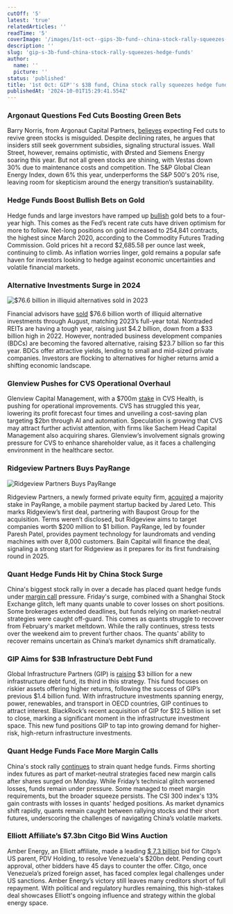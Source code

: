 ```yaml
---
cutOff: '5'
latest: 'true'
relatedArticles: ''
readTime: '5'
coverImage: '/images/1st-oct--gips-3b-fund--china-stock-rally-squeezes-hedge-funds-a--1--U4Mj.webp'
description: ''
slug: 'gip-s-3b-fund-china-stock-rally-squeezes-hedge-funds'
author:
  name: ''
  picture: ''
status: 'published'
title: '1st Oct: GIP''s $3B fund, China stock rally squeezes hedge funds'
publishedAt: '2024-10-01T15:29:41.554Z'
---
```


### Argonaut Questions Fed Cuts Boosting Green Bets

Barry Norris, from Argonaut Capital Partners, [believes](https://www.hedgeweek.com/argonaut-betting-against-fed-cuts-reviving-green-bets/) expecting Fed cuts to revive green stocks is misguided. Despite declining rates, he argues that insiders still seek government subsidies, signaling structural issues. Wall Street, however, remains optimistic, with Ørsted and Siemens Energy soaring this year. But not all green stocks are shining, with Vestas down 30% due to maintenance costs and competition. The S&P Global Clean Energy Index, down 6% this year, underperforms the S&P 500's 20% rise, leaving room for skepticism around the energy transition’s sustainability.

### Hedge Funds Boost Bullish Bets on Gold

Hedge funds and large investors have ramped up [bullish](https://www.hedgeweek.com/hedge-funds-up-bullish-gold-bets-to-four-year-high/#:~:text=Bullish%20bets%20on%20gold%20by,to%20a%20report%20by%20Bloomberg.) gold bets to a four-year high. This comes as the Fed’s recent rate cuts have driven optimism for more to follow. Net-long positions on gold increased to 254,841 contracts, the highest since March 2020, according to the Commodity Futures Trading Commission. Gold prices hit a record $2,685.58 per ounce last week, continuing to climb. As inflation worries linger, gold remains a popular safe haven for investors looking to hedge against economic uncertainties and volatile financial markets.

### Alternative Investments Surge in 2024

![$76.6 billion in illiquid alternatives sold in 2023](/images/1st-oct--gips-3b-fund--china-stock-rally-squeezes-hedge-funds-a--1--U3ND.webp)

Financial advisors have [sold](https://www.investmentnews.com/alternatives/sales-of-alternative-investments-climbing-in-2024/257435#:~:text=%E2%80%9CFundraising%20in%20alternative%20investments%20through,chairman%20of%20Robert%20A.%20Stanger.) $76.6 billion worth of illiquid alternative investments through August, matching 2023’s full-year total. Nontraded REITs are having a tough year, raising just $4.2 billion, down from a $33 billion high in 2022. However, nontraded business development companies (BDCs) are becoming the favored alternative, raising $23.7 billion so far this year. BDCs offer attractive yields, lending to small and mid-sized private companies. Investors are flocking to alternatives for higher returns amid a shifting economic landscape.

### Glenview Pushes for CVS Operational Overhaul

Glenview Capital Management, with a $700m [stake](https://www.hedgeweek.com/glenview-wants-operational-improvements-at-cvs-health/) in CVS Health, is pushing for operational improvements. CVS has struggled this year, lowering its profit forecast four times and unveiling a cost-saving plan targeting $2bn through AI and automation. Speculation is growing that CVS may attract further activist attention, with firms like Sachem Head Capital Management also acquiring shares. Glenview’s involvement signals growing pressure for CVS to enhance shareholder value, as it faces a challenging environment in the healthcare sector.

### Ridgeview Partners Buys PayRange

![Ridgeview Partners Buys PayRange](/images/1st-oct--gips-3b-fund--china-stock-rally-squeezes-hedge-funds-b--1--g2Mj.webp)

Ridgeview Partners, a newly formed private equity firm, [acquired](https://www.bnnbloomberg.ca/investing/2024/09/30/private-equity-firm-ridgeview-buys-payrange-in-first-deal/) a majority stake in PayRange, a mobile payment startup backed by Jared Leto. This marks Ridgeview’s first deal, partnering with Baupost Group for the acquisition. Terms weren’t disclosed, but Ridgeview aims to target companies worth $200 million to $1 billion. PayRange, led by founder Paresh Patel, provides payment technology for laundromats and vending machines with over 8,000 customers. Bain Capital will finance the deal, signaling a strong start for Ridgeview as it prepares for its first fundraising round in 2025.

### Quant Hedge Funds Hit by China Stock Surge

China's biggest stock rally in over a decade has placed quant hedge funds under [margin call](https://www.hedgeweek.com/quant-hedge-funds-caught-in-short-squeeze-following-china-share-surge-and-trading-glitch/) pressure. Friday's surge, combined with a Shanghai Stock Exchange glitch, left many quants unable to cover losses on short positions. Some brokerages extended deadlines, but funds relying on market-neutral strategies were caught off-guard. This comes as quants struggle to recover from February's market meltdown. While the rally continues, stress tests over the weekend aim to prevent further chaos. The quants' ability to recover remains uncertain as China’s market dynamics shift dramatically.

### GIP Aims for $3B Infrastructure Debt Fund

Global Infrastructure Partners (GIP) is [raising](https://www.bnnbloomberg.ca/business/company-news/2024/09/30/gip-targets-3-billion-for-new-infrastructure-debt-fund/) $3 billion for a new infrastructure debt fund, its third in this strategy. This fund focuses on riskier assets offering higher returns, following the success of GIP’s previous $1.4 billion fund. With infrastructure investments spanning energy, power, renewables, and transport in OECD countries, GIP continues to attract interest. BlackRock’s recent acquisition of GIP for $12.5 billion is set to close, marking a significant moment in the infrastructure investment space. This new fund positions GIP to tap into growing demand for higher-risk, high-return infrastructure investments.

### Quant Hedge Funds Face More Margin Calls

China's stock rally [continues](https://www.bnnbloomberg.ca/business/international/2024/09/30/quant-hedge-funds-face-more-margin-calls-as-chinese-stocks-surge/) to strain quant hedge funds. Firms shorting index futures as part of market-neutral strategies faced new margin calls after shares surged on Monday. While Friday’s technical glitch worsened losses, funds remain under pressure. Some managed to meet margin requirements, but the broader squeeze persists. The CSI 300 index's 13% gain contrasts with losses in quants' hedged positions. As market dynamics shift rapidly, quants remain caught between rallying stocks and their short futures, underscoring the challenges of navigating China’s volatile markets.

### Elliott Affiliate’s $7.3bn Citgo Bid Wins Auction

Amber Energy, an Elliott affiliate, made a leading [$ 7.3 billion](https://www.hedgeweek.com/elliott-affiliates-7-3bn-bid-wins-citgo-auction/) bid for Citgo’s US parent, PDV Holding, to resolve Venezuela's $20bn debt. Pending court approval, other bidders have 45 days to counter the offer. Citgo, once Venezuela’s prized foreign asset, has faced complex legal challenges under US sanctions. Amber Energy’s victory still leaves many creditors short of full repayment. With political and regulatory hurdles remaining, this high-stakes deal showcases Elliott's ongoing influence and strategy within the global energy space.